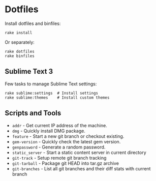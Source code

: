 # Dotfiles

Install dotfiles and binfiles:

```
rake install
```

Or separately:

```
rake dotfiles
rake binfiles
```

## Sublime Text 3

Few tasks to manage Sublime Text settings:

```
rake sublime:settings  # Install settings
rake sublime:themes    # Install custom themes
```

## Scripts and Tools

- `addr` - Get current IP address of the machine.
- `dmg` - Quickly install DMG package.
- `feature` - Start a new git branch or checkout existing.
- `gem-version` - Quickly check the latest gem version.
- `genpassword` - Generate a random password.
- `static_server` - Start a static content server in current directory
- `git-track` - Setup remote git branch tracking
- `git-tarball` - Package git HEAD into tar.gz archive
- `git-branches` - List all git branches and their diff stats with current branch